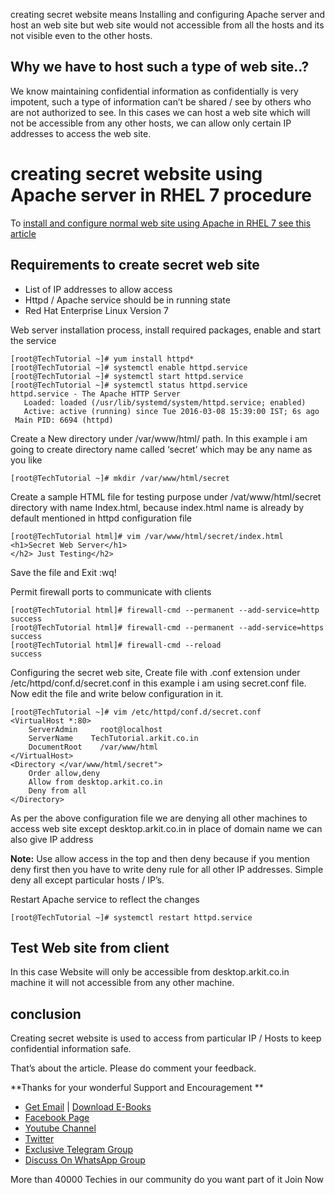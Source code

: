 creating secret website means Installing and configuring Apache server and host an web site but web site would not accessible from all the hosts and its not visible even to the other hosts.

Why we have to host such a type of web site..?
----------------------------------------------

We know maintaining confidential information as confidentially is very impotent, such a type of information can’t be shared / see by others who are not authorized to see. In this cases we can host a web site which will not be accessible from any other hosts, we can allow only certain IP addresses to access the web site.

creating secret website using Apache server in RHEL 7 procedure
===============================================================

To [install and configure normal web site using Apache in RHEL 7 see this article](http://arkit.co.in/linux/web-server-installation/)

Requirements to create secret web site
--------------------------------------

* List of IP addresses to allow access
* Httpd / Apache service should be in running state
* Red Hat Enterprise Linux Version 7

Web server installation process, install required packages, enable and start the service

    [root@TechTutorial ~]# yum install httpd*
    [root@TechTutorial ~]# systemctl enable httpd.service
    [root@TechTutorial ~]# systemctl start httpd.service
    [root@TechTutorial ~]# systemctl status httpd.service 
    httpd.service - The Apache HTTP Server
       Loaded: loaded (/usr/lib/systemd/system/httpd.service; enabled)
       Active: active (running) since Tue 2016-03-08 15:39:00 IST; 6s ago
     Main PID: 6694 (httpd)

Create a New directory under /var/www/html/ path. In this example i am going to create directory name called ‘secret’ which may be any name as you like

    [root@TechTutorial ~]# mkdir /var/www/html/secret

Create a sample HTML file for testing purpose under /vat/www/html/secret directory with name Index.html, because index.html name is already by default mentioned in httpd configuration file

    [root@TechTutorial html]# vim /var/www/html/secret/index.html 
    <h1>Secret Web Server</h1>
    </h2> Just Testing</h2>

Save the file and Exit :wq!

Permit firewall ports to communicate with clients

    [root@TechTutorial html]# firewall-cmd --permanent --add-service=http
    success
    [root@TechTutorial html]# firewall-cmd --permanent --add-service=https
    success
    [root@TechTutorial html]# firewall-cmd --reload
    success

Configuring the secret web site, Create file with .conf extension under /etc/httpd/conf.d/secret.conf in this example i am using secret.conf file. Now edit the file and write below configuration in it.

    [root@TechTutorial ~]# vim /etc/httpd/conf.d/secret.conf 
    <VirtualHost *:80>
        ServerAdmin     root@localhost
        ServerName    TechTutorial.arkit.co.in
        DocumentRoot    /var/www/html
    </VirtualHost>
    <Directory </var/www/html/secret">
        Order allow,deny
        Allow from desktop.arkit.co.in
        Deny from all
    </Directory>

As per the above configuration file we are denying all other machines to access web site except desktop.arkit.co.in in place of domain name we can also give IP address

**Note:** Use allow access in the top and then deny because if you mention deny first then you have to write deny rule for all other IP addresses. Simple deny all except particular hosts / IP’s.

Restart Apache service to reflect the changes

    [root@TechTutorial ~]# systemctl restart httpd.service

Test Web site from client
-------------------------

In this case Website will only be accessible from desktop.arkit.co.in machine it will not accessible from any other machine.

conclusion
----------

Creating secret website is used to access from particular IP / Hosts to keep confidential information safe.

That’s about the article. Please do comment your feedback.

**Thanks for your wonderful Support and Encouragement **

* [Get Email](https://feedburner.google.com/fb/a/mailverify?uri=arkit) | [Download E-Books](https://arkit-in.tradepub.com/)
* [Facebook Page](https://www.facebook.com/Linuxarkit)
* [Youtube Channel](https://www.youtube.com/Techarkit?sub_confirmation=1)
* [Twitter](https://twitter.com/aravikumar48)
* [Exclusive Telegram Group](https://t.me/Linuxarkit)
* [Discuss On WhatsApp Group](https://github.com/techarkit/TechArkit-YouTube/blob/master/whatsapp_group.md)

More than 40000 Techies in our community do you want part of it Join Now